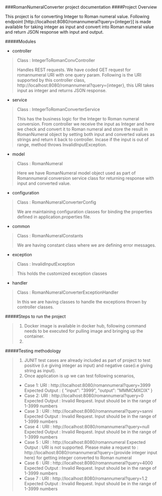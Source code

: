###RomanNumeralConverter project documentation
####Project Overview

This project is for converting Integer to Roman numeral value. Following endpoint [http://localhost:8080/romannumeral?query={integer}]  is made available for taking integer as input and convert into Roman numeral value and return JSON response with input and output. 

#####Modules

* controller
> Class : IntegerToRomanConvController
>  
> Handles REST requests. We have coded GET request for romannumeral URI with one query param. Following is the URI supported by this controller class, http://localhost:8080/romannumeral?query={integer}, this URI takes input as integer and returns JSON response.
* service
> Class : IntegerToRomanConverterService
> 
>This has the business logic for the Integer to Roman numeral conversion. From controller we receive the input as Integer and here we check and convert it to Roman numeral and store the result in RomanNumeral object by setting both input and converted values as strings and return it back to controller. Incase if the input is out of range, method throws InvalidInputException.
* model
> Class : RomanNumeral
> 
>Here we have RomanNumeral model object used as part of Romannumeral conversion service class for returning response with input and converted value.
* configuration
> Class : RomanNumeralConverterConfig
> 
> We are maintaining configuration classes for binding the properties defined in application.properties file.
* common
> Class : RomanNumeralConstants
> 
> We are having constant class where we are defining error messages. 
* exception
> Class : InvalidInputException
> 
> This holds the customized exception classes
* handler
> Class : RomanNumeralConverterExceptionHandler
>  
> In this we are having classes to handle the exceptions thrown by controller classes.

#####Steps to run the project

>1. Docker image is available in docker hub, following command needs to be executed for pulling image and bringing up the container.
>2. 


#####Testing methodology
 >1. JUNIT test cases are already included as part of project to test positive (i.e giving integer as input) and negative case(i.e giving string as input).
 >2. Once application is up we can test following scenarios,
 >   * Case 1:
     URI : http://localhost:8080/romannumeral?query=3999
     Expected Output : 
     {
     "input": "3999",
     "output": "MMMCMXCIX"
     }
 >   * Case 2: URI : http://localhost:8080/romannumeral?query=0
       Expected Output : Invalid Request. Input should be in the range of 1-3999 numbers
 >   * Case 3 : URI : http://localhost:8080/romannumeral?query=sanni
       Expected Output : Invalid Request. Input should be in the range of 1-3999 numbers
 >   * Case 4 : URI : http://localhost:8080/romannumeral?query=null
       Expected Output : Invalid Request. Input should be in the range of 1-3999 numbers
 >   * Case 5 : URI : http://localhost:8080/romannumeral
       Expected Output : URI is not supported. Please make a request to : http://localhost:8080/romannumeral?query={provide integer input here} for getting integer converted to Roman numeral
 >   * Case 6 : URI : http://localhost:8080/romannumeral?query=4000
       Expected Output : Invalid Request. Input should be in the range of 1-3999 numbers
 >   * Case 7 : URI : http://localhost:8080/romannumeral?query=1.2
       Expected Output : Invalid Request. Input should be in the range of 1-3999 numbers
     